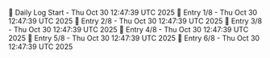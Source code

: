 📅 Daily Log Start - Thu Oct 30 12:47:39 UTC 2025
📌 Entry 1/8 - Thu Oct 30 12:47:39 UTC 2025
📌 Entry 2/8 - Thu Oct 30 12:47:39 UTC 2025
📌 Entry 3/8 - Thu Oct 30 12:47:39 UTC 2025
📌 Entry 4/8 - Thu Oct 30 12:47:39 UTC 2025
📌 Entry 5/8 - Thu Oct 30 12:47:39 UTC 2025
📌 Entry 6/8 - Thu Oct 30 12:47:39 UTC 2025
